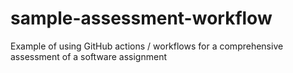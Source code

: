 # sample-assessment-workflow
Example of using GitHub actions / workflows for a comprehensive assessment of a software assignment
